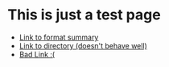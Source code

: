 # This is just a test page

* [Link to format summary](format/summary.md)
* [Link to directory (doesn't behave well)](format)
* [Bad Link :(](format/bad.md)
